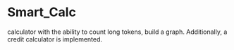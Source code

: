 # Smart_Calc
 calculator with the ability to count long tokens, build a graph. Additionally, a credit calculator is implemented.
